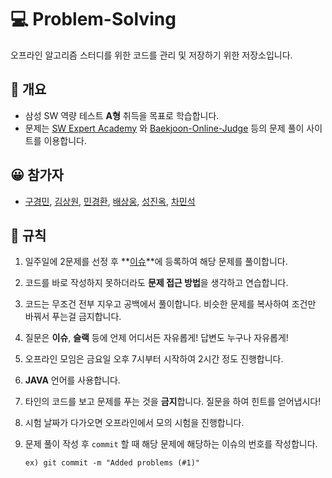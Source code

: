 # :computer: ​Problem-Solving
오프라인 알고리즘 스터디를 위한 코드를 관리 및 저장하기 위한 저장소입니다.



##  :book: 개요

- 삼성 SW 역량 테스트 **A형** 취득을 목표로 학습합니다.
- 문제는 [SW Expert Academy](https://swexpertacademy.com/main/main.do) 와 [Baekjoon-Online-Judge](https://www.acmicpc.net/) 등의 문제 풀이 사이트를 이용합니다.



## :grinning: ​참가자

- [구경민](https://github.com/gkm2019), [김상원](https://github.com/tkddnjs120), [민경환](https://github.com/ber01), [배상웅](https://github.com/BaeSangUng), [성진옥](https://github.com/wlsdhr0831), [차민석](https://github.com/meloncha)



## :pushpin: 규칙

1. 일주일에 2문제를 선정 후 **[이슈](https://github.com/SSAFY-Problem-Solving/Problem-Solving/issues)**에 등록하여 해당 문제를 풀이합니다.
2. 코드를 바로 작성하지 못하더라도 **문제 접근 방법**을 생각하고 연습합니다.
3. 코드는 무조건 전부 지우고 공백에서 풀이합니다. 비슷한 문제를 복사하여 조건만 바꿔서 푸는걸 금지합니다.

4. 질문은 **이슈**, **슬랙** 등에 언제 어디서든 자유롭게! 답변도 누구나 자유롭게!

5. 오프라인 모임은 금요일 오후 7시부터 시작하여 2시간 정도 진행합니다.

6. **JAVA** 언어를 사용합니다.

7. 타인의 코드를 보고 문제를 푸는 것을 **금지**합니다. 질문을 하여 힌트를 얻어냅시다!

8. 시험 날짜가 다가오면 오프라인에서 모의 시험을 진행합니다.

9. 문제 풀이 작성 후 `commit` 할 때 해당 문제에 해당하는 이슈의 번호를 작성합니다.

   ``ex) git commit -m "Added problems (#1)"``